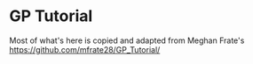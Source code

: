 # GP Tutorial
Most of what's here is copied and adapted from Meghan Frate's https://github.com/mfrate28/GP_Tutorial/
